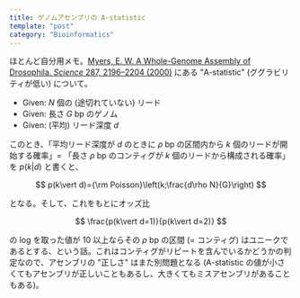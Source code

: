 ```yaml
---
title: ゲノムアセンブリの A-statistic
template: "post"
category: "Bioinformatics"
---
```


ほとんど自分用メモ。[Myers, E. W. A Whole-Genome Assembly of Drosophila. *Science*  287, 2196–2204 (2000)](https://science.sciencemag.org/content/287/5461/2196) にある "A-statistic" (ググラビリティが低い) について。

* Given: $N$ 個の (途切れていない) リード
* Given: 長さ $G$ bp のゲノム
* Given: (平均) リード深度 $d$

このとき、「平均リード深度が $d$ のときに $\rho$ bp の区間内から $k$ 個のリードが開始する確率」= 「長さ $\rho$ bp のコンティグが $k$ 個のリードから構成される確率」を $p(k\vert d)$ と書くと、

$$
p(k\vert d)={\rm Poisson}\left(k;\frac{d\rho N}{G}\right)
$$

となる。そして、これをもとにオッズ比

$$
\frac{p(k\vert d=1)}{p(k\vert d=2)}
$$

の log を取った値が 10 以上ならその $\rho$ bp の区間 (= コンティグ) はユニークであるとする、という話。これはコンティグがリピートを含んでいるかどうかの判定なので、アセンブリの "正しさ" はまた別問題となる (A-statistic の値が小さくてもアセンブリが正しいこともあるし、大きくてもミスアセンブリがあることもある)。
